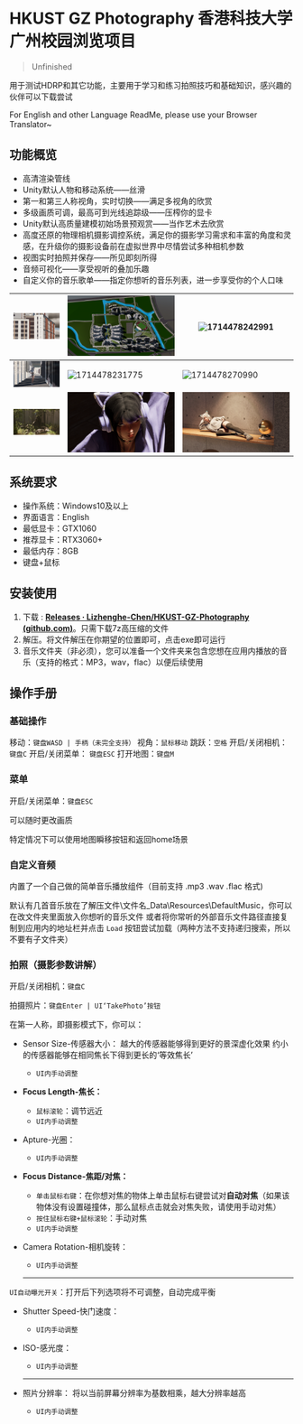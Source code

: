 # HKUST GZ Photography 香港科技大学广州校园浏览项目

> Unfinished

用于测试HDRP和其它功能，主要用于学习和练习拍照技巧和基础知识，感兴趣的伙伴可以下载尝试

For English and other Language ReadMe, please use your Browser Translator~

## 功能概览

* 高清渲染管线
* Unity默认人物和移动系统——丝滑
* 第一和第三人称视角，实时切换——满足多视角的欣赏
* 多级画质可调，最高可到光线追踪级——压榨你的显卡
* Unity默认高质量建模初始场景预观赏——当作艺术去欣赏
* 高度还原的物理相机摄影调控系统，满足你的摄影学习需求和丰富的角度和灵感，在升级你的摄影设备前在虚拟世界中尽情尝试多种相机参数
* 视图实时拍照并保存——所见即刻所得
* 音频可视化——享受视听的叠加乐趣
* 自定义你的音乐歌单——指定你想听的音乐列表，进一步享受你的个人口味

| ![1714478256217](image/README/1714478256217.png) | ![1714478225739](image/README/1714478225739.png) | ![1714478242991](image/README/1714478242991.png) |
| ---------------------------------------------- | ---------------------------------------------- | ---------------------------------------------- |
| ![1714478296830.png](image/README/1714478296830.png) | ![1714478231775](image/README/1714478231775.png) | ![1714478270990](image/README/1714478270990.png) |
| ![1714478280670](image/README/1714478280670.png) | ![1714478236722](image/README/1714478236722.png) | ![1714478276365](image/README/1714478276365.png) |

## 系统要求

* 操作系统：Windows10及以上
* 界面语言：English
* 最低显卡：GTX1060
* 推荐显卡：RTX3060+
* 最低内存：8GB
* 键盘+鼠标

## 安装使用

1. 下载 : [**Releases · Lizhenghe-Chen/HKUST-GZ-Photography (github.com)**](https://github.com/Lizhenghe-Chen/HKUST-GZ-Photography/releases)。只需下载7z高压缩的文件
2. 解压。将文件解压在你期望的位置即可，点击exe即可运行
3. 音乐文件夹（非必须），您可以准备一个文件夹来包含您想在应用内播放的音乐（支持的格式：MP3，wav，flac）以便后续使用

## 操作手册

### 基础操作

移动：`键盘WASD | 手柄（未完全支持）`
视角：`鼠标移动`
跳跃：`空格`
开启/关闭相机：  `键盘C`
开启/关闭菜单： `键盘ESC`
打开地图：`键盘M`

### 菜单

开启/关闭菜单：`键盘ESC`

可以随时更改画质

特定情况下可以使用地图瞬移按钮和返回home场景

### 自定义音频

内置了一个自己做的简单音乐播放组件（目前支持 .mp3 .wav .flac 格式)

默认有几首音乐放在了解压文件\\文件名_Data\Resources\DefaultMusic，你可以在改文件夹里面放入你想听的音乐文件
或者将你常听的外部音乐文件路径直接复制到应用内的地址栏并点击 `Load` 按钮尝试加载（两种方法不支持递归搜索，所以不要有子文件夹）

### 拍照（摄影参数讲解）

开启/关闭相机：`键盘C`

拍摄照片：`键盘Enter | UI‘TakePhoto’按钮`

在第一人称，即摄影模式下，你可以：

* Sensor Size-传感器大小：
  越大的传感器能够得到更好的景深虚化效果
  约小的传感器能够在相同焦长下得到更长的‘等效焦长’

  * `UI内手动调整`
* **Focus Length-焦长：**

  * `鼠标滚轮`：调节远近
  * `UI内手动调整`
* Apture-光圈：

  * `UI内手动调整`
* **Focus Distance-焦距/对焦：**

  * `单击鼠标右键`：在你想对焦的物体上单击鼠标右键尝试对**自动对焦**（如果该物体没有设置碰撞体，那么鼠标点击就会对焦失败，请使用手动对焦）
  * `按住鼠标右键+鼠标滚轮`：手动对焦
  * `UI内手动调整`
* Camera Rotation-相机旋转：

  * `UI内手动调整`

  ---

`UI自动曝光开关`：打开后下列选项将不可调整，自动完成平衡

* Shutter Speed-快门速度：

  * `UI内手动调整`
* ISO-感光度：

  * `UI内手动调整`

  ---
* 照片分辨率：
  将以当前屏幕分辨率为基数相乘，越大分辨率越高

  * `UI内手动调整`
